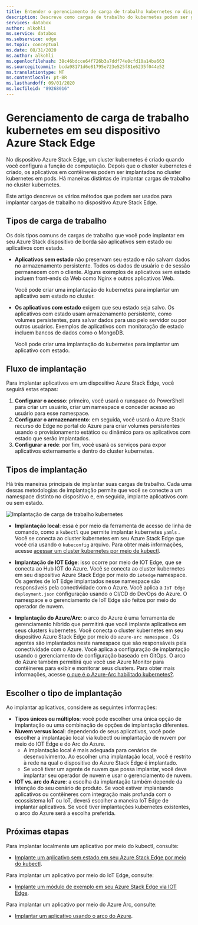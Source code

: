 ```yaml
---
title: Entender o gerenciamento de carga de trabalho kubernetes no dispositivo Azure Stack Edge | Microsoft Docs
description: Descreve como cargas de trabalho do kubernetes podem ser gerenciadas em seu dispositivo Azure Stack Edge.
services: databox
author: alkohli
ms.service: databox
ms.subservice: edge
ms.topic: conceptual
ms.date: 08/31/2020
ms.author: alkohli
ms.openlocfilehash: 38c46bdcce64f726b3a7ddf74e0cfd10a14ba663
ms.sourcegitcommit: bcda98171d6e81795e723e525f81e6235f044e52
ms.translationtype: MT
ms.contentlocale: pt-BR
ms.lasthandoff: 09/01/2020
ms.locfileid: "89268016"
---
```

# <a name="kubernetes-workload-management-on-your-azure-stack-edge-device"></a>Gerenciamento de carga de trabalho kubernetes em seu dispositivo Azure Stack Edge

No dispositivo Azure Stack Edge, um cluster kubernetes é criado quando você configura a função de computação. Depois que o cluster kubernetes é criado, os aplicativos em contêineres podem ser implantados no cluster kubernetes em pods. Há maneiras distintas de implantar cargas de trabalho no cluster kubernetes. 

Este artigo descreve os vários métodos que podem ser usados para implantar cargas de trabalho no dispositivo Azure Stack Edge.

## <a name="workload-types"></a>Tipos de carga de trabalho

Os dois tipos comuns de cargas de trabalho que você pode implantar em seu Azure Stack dispositivo de borda são aplicativos sem estado ou aplicativos com estado.

- **Aplicativos sem estado** não preservam seu estado e não salvam dados no armazenamento persistente. Todos os dados de usuário e de sessão permanecem com o cliente. Alguns exemplos de aplicativos sem estado incluem front-ends da Web como Nginx e outros aplicativos Web.

    Você pode criar uma implantação do kubernetes para implantar um aplicativo sem estado no cluster. 

- **Os aplicativos com estado** exigem que seu estado seja salvo. Os aplicativos com estado usam armazenamento persistente, como volumes persistentes, para salvar dados para uso pelo servidor ou por outros usuários. Exemplos de aplicativos com monitoração de estado incluem bancos de dados como o MongoDB.

    Você pode criar uma implantação do kubernetes para implantar um aplicativo com estado. 

## <a name="deployment-flow"></a>Fluxo de implantação

Para implantar aplicativos em um dispositivo Azure Stack Edge, você seguirá estas etapas: 
 
1. **Configurar o acesso**: primeiro, você usará o runspace do PowerShell para criar um usuário, criar um namespace e conceder acesso ao usuário para esse namespace.
2. **Configurar o armazenamento**: em seguida, você usará o Azure Stack recurso do Edge no portal do Azure para criar volumes persistentes usando o provisionamento estático ou dinâmico para os aplicativos com estado que serão implantados.
3. **Configurar a rede**: por fim, você usará os serviços para expor aplicativos externamente e dentro do cluster kubernetes.
 
## <a name="deployment-types"></a>Tipos de implantação

Há três maneiras principais de implantar suas cargas de trabalho. Cada uma dessas metodologias de implantação permite que você se conecte a um namespace distinto no dispositivo e, em seguida, implante aplicativos com ou sem estado.

![Implantação de carga de trabalho kubernetes](./media/azure-stack-edge-gpu-kubernetes-workload-management/kubernetes-workload-management-1.png)

- **Implantação local**: essa é por meio da ferramenta de acesso de linha de comando, como a `kubectl` que permite implantar kubernetes `yamls` . Você se conecta ao cluster kubernetes em seu Azure Stack Edge que você cria usando o `kubeconfig` arquivo. Para obter mais informações, acesse [acessar um cluster kubernetes por meio de kubectl](azure-stack-edge-gpu-create-kubernetes-cluster.md).

- **Implantação de IOT Edge**: isso ocorre por meio de IOT Edge, que se conecta ao Hub IOT do Azure. Você se conecta ao cluster kubernetes em seu dispositivo Azure Stack Edge por meio do `iotedge` namespace. Os agentes de IoT Edge implantados nesse namespace são responsáveis pela conectividade com o Azure. Você aplica a `IoT Edge deployment.json` configuração usando o CI/CD do DevOps do Azure. O namespace e o gerenciamento de IoT Edge são feitos por meio do operador de nuvem.

- **Implantação do Azure/Arc**: o arco do Azure é uma ferramenta de gerenciamento híbrido que permitirá que você implante aplicativos em seus clusters kubernetes. Você conecta o cluster kubernetes em seu dispositivo Azure Stack Edge por meio do `azure-arc namespace` . Os agentes são implantados neste namespace que são responsáveis pela conectividade com o Azure. Você aplica a configuração de implantação usando o gerenciamento de configuração baseado em GitOps. O arco do Azure também permitirá que você use Azure Monitor para contêineres para exibir e monitorar seus clusters. Para obter mais informações, acesse [o que é o Azure-Arc habilitado kubernetes?](https://docs.microsoft.com/azure/azure-arc/kubernetes/overview).

## <a name="choose-the-deployment-type"></a>Escolher o tipo de implantação

Ao implantar aplicativos, considere as seguintes informações:

- **Tipos únicos ou múltiplos**: você pode escolher uma única opção de implantação ou uma combinação de opções de implantação diferentes.
- **Nuvem versus local**: dependendo de seus aplicativos, você pode escolher a implantação local via kubectl ou implantação de nuvem por meio do IOT Edge e do Arc do Azure. 
    - A implantação local é mais adequada para cenários de desenvolvimento. Ao escolher uma implantação local, você é restrito à rede na qual o dispositivo do Azure Stack Edge é implantado.
    - Se você tiver um agente de nuvem que possa implantar, você deve implantar seu operador de nuvem e usar o gerenciamento de nuvem.
- **IOT vs. arc do Azure**: a escolha da implantação também depende da intenção do seu cenário de produto. Se você estiver implantando aplicativos ou contêineres com integração mais profunda com o ecossistema IoT ou IoT, deverá escolher a maneira IoT Edge de implantar aplicativos. Se você tiver implantações kubernetes existentes, o arco do Azure será a escolha preferida.


## <a name="next-steps"></a>Próximas etapas

Para implantar localmente um aplicativo por meio do kubectl, consulte:

- [Implante um aplicativo sem estado em seu Azure Stack Edge por meio do kubectl](azure-stack-edge-j-series-deploy-stateless-application-kubernetes.md).

Para implantar um aplicativo por meio do IoT Edge, consulte:

- [Implante um módulo de exemplo em seu Azure Stack Edge via IOT Edge](azure-stack-edge-gpu-deploy-sample-module.md).

Para implantar um aplicativo por meio do Azure Arc, consulte:

- [Implantar um aplicativo usando o arco do Azure](azure-stack-edge-gpu-deploy-sample-module.md).
